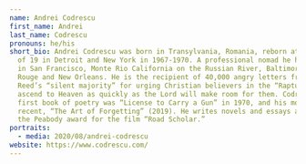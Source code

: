 ```yaml
---
name: Andrei Codrescu
first_name: Andrei
last_name: Codrescu
pronouns: he/his
short_bio: Andrei Codrescu was born in Transylvania, Romania, reborn at the age
  of 19 in Detroit and New York in 1967-1970. A professional nomad he has lived
  in San Francisco, Monte Rio California on the Russian River, Baltimore, Baton
  Rouge and New Orleans. He is the recipient of 40,000 angry letters from Ralph
  Reed’s “silent majority” for urging Christian believers in the “Rapture” to
  ascend to Heaven as quickly as the Lord will make room for them. Codrescu’s
  first book of poetry was “License to Carry a Gun” in 1970, and his most
  recent, “The Art of Forgetting” (2019). He writes novels and essays and won
  the Peabody award for the film “Road Scholar.”
portraits:
  - media: 2020/08/andrei-codrescu
website: https://www.codrescu.com/
---
```


